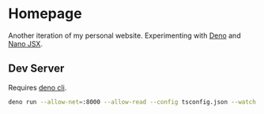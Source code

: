 # Homepage

Another iteration of my personal website. Experimenting with
[Deno](https://deno.land/) and [Nano JSX](https://nanojsx.io/).

## Dev Server

Requires [deno cli](https://deno.land/#installation).

```bash
deno run --allow-net=:8000 --allow-read --config tsconfig.json --watch server.tsx
```
